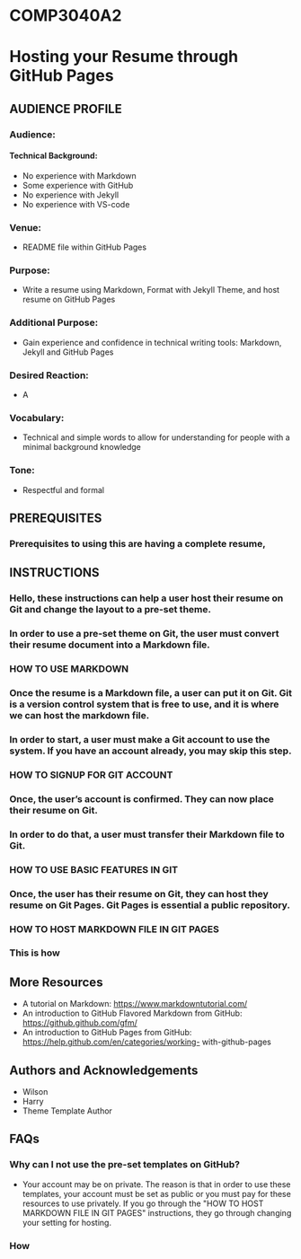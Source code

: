 # COMP3040A2

# Hosting your Resume through GitHub Pages 

## AUDIENCE PROFILE
### Audience:
#### Technical Background:
-	No experience with Markdown
-	Some experience with GitHub
-	No experience with Jekyll
-	No experience with VS-code

### Venue:
- README file within GitHub Pages

### Purpose:
- Write a resume using Markdown, Format with Jekyll Theme, and host resume on GitHub Pages

### Additional Purpose:
- Gain experience and confidence in technical writing tools: Markdown, Jekyll and GitHub Pages

### Desired Reaction: 
- A

### Vocabulary: 
- Technical and simple words to allow for understanding for people with a minimal background knowledge

### Tone: 
- Respectful and formal

## PREREQUISITES 

### Prerequisites to using this are having a complete resume, 

## INSTRUCTIONS
	
### Hello, these instructions can help a user host their resume on Git and change the layout to a pre-set theme.

### In order to use a pre-set theme on Git, the user must convert their resume document into a Markdown file.

### HOW TO USE MARKDOWN

### Once the resume is a Markdown file, a user can put it on Git. Git is a version control system that is free to use, and it is where we can host the markdown file.

### In order to start, a user must make a Git account to use the system. If you have an account already, you may skip this step.

### HOW TO SIGNUP FOR GIT ACCOUNT

### Once, the user’s account is confirmed. They can now place their resume on Git. 
### In order to do that, a user must transfer their Markdown file to Git. 

### HOW TO USE BASIC FEATURES IN GIT

### Once, the user has their resume on Git, they can host they resume on Git Pages. Git Pages is essential a public repository. 

### HOW TO HOST MARKDOWN FILE IN GIT PAGES

### This is how 

## More Resources 
-	A tutorial on Markdown: https://www.markdowntutorial.com/
-	An introduction to GitHub Flavored Markdown from GitHub: https://github.github.com/gfm/
-	An introduction to GitHub Pages from GitHub: https://help.github.com/en/categories/working- with-github-pages

## Authors and Acknowledgements
-	Wilson
-	Harry
-	Theme Template Author

## FAQs 
### Why can I not use the pre-set templates on GitHub?
- Your account may be on private. The reason is that in order to use these templates, your account must be set as public or you must pay for these resources to use privately.  If you go through the "HOW TO HOST MARKDOWN FILE IN GIT PAGES" instructions, they go through changing your setting for hosting.
### How 

